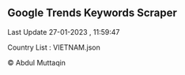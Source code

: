 

## Google Trends Keywords Scraper 
 
Last Update 27-01-2023 , 11:59:47

Country List :
VIETNAM.json



© Abdul Muttaqin 

